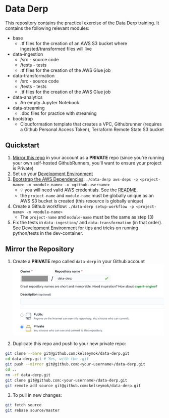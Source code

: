 # Data Derp
This repository contains the practical exercise of the Data Derp training. It contains the following relevant modules:
* base
   * .tf files for the creation of an AWS S3 bucket where ingested/transformed files will live
* data-ingestion
   * /src - source code
   * /tests - tests
   * .tf files for the creation of the AWS Glue job 
* data-transformation
   * /src - source code
   * /tests - tests
   * .tf files for the creation of the AWS Glue job
* data-analytics
   * An empty Jupyter Notebook
* data-streaming
   * .dbc files for practice with streaming
* bootstrap
   * Cloudformation template that creates a VPC, Githubrunner (requires a Github Personal Access Token), Terraform Remote State S3 bucket

## Quickstart
1. [Mirror this repo](#mirror-the-repository) in your account as a **PRIVATE** repo (since you're running your own self-hosted GithubRunners, you'll want to ensure your project is Private)
2. Set up your [Development Environment](./development-environment.md)
3. [Bootstrap the AWS Dependencies](./bootstrap/README.md): `./data-derp aws-deps -p <project-name> -m <module-name> -u <github-username>`
   * :bulb: you will need valid AWS credentials. See the [README](./bootstrap/README.md).
   * the `project-name` and `module-name` must be globally unique as an AWS S3 bucket is created (this resource is globally unique) 
4. Create a Github workflow: `./data-derp setup-workflow -p <project-name> -m <module-name>`
   * The `project-name` and `module-name` must be the same as step (3)
5. Fix the tests in `data-ingestion/` and `data-transformation` (in that order). See [Development Environment](./development-environment.md) for tips and tricks on running python/tests in the dev-container.

## Mirror the Repository
1. Create a **PRIVATE** repo called `data-derp` in your Github account
![mirror-repo](./assets/mirror-repo.png)

2. Duplicate this repo and push to your new private repo:
```bash
git clone --bare git@github.com:kelseymok/data-derp.git
cd data-derp.git # Yes, with the .git
git push --mirror git@github.com:<your-username>/data-derp.git
cd ..
rm -rf data-derp.git
git clone git@github.com:<your-username>/data-derp.git
git remote add source git@github.com:kelseymok/data-derp.git
```

3. To pull in new changes:
```bash
git fetch source
git rebase source/master
```
